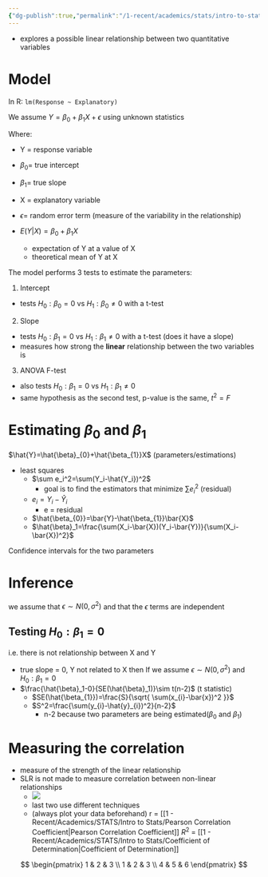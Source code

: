 ```yaml
---
{"dg-publish":true,"permalink":"/1-recent/academics/stats/intro-to-stats/simple-linear-regression/","created":"2024-04-05T13:32:30.615-04:00","updated":"2025-07-07T17:21:02.478-04:00"}
---
```


- explores a possible linear relationship between two quantitative variables 
# Model
In R: `lm(Response ~ Explanatory)`

We assume $Y=\beta_{0}+\beta_{1}X+\epsilon$ using unknown statistics

Where:
- Y = response variable
- $\beta_{0}=$ true intercept
- $\beta_{1}=$ true slope
- X = explanatory variable
- $\epsilon=$ random error term (measure of the variability in the relationship)

- $E(Y|X)=\beta_{0}+\beta_{1}X$
	- expectation of Y at a value of X
	- theoretical mean of Y at X


The model performs 3 tests to estimate the parameters:
1. Intercept
- tests $H_{0}:\beta_{ 0}=0$ vs $H_{1}:\beta_{0}\neq 0$ with a t-test
2. Slope
- tests $H_{0}:\beta_{1}=0$ vs $H_{1}:\beta_{1}\neq0$ with a t-test (does it have a slope)
- measures how strong the **linear** relationship between the two variables is
3. ANOVA F-test 
- also tests $H_{0}:\beta_{1}=0$ vs $H_{1}:\beta_{1}\neq 0$ 
- same hypothesis as the second test, p-value is the same, $t^2=F$
# Estimating $\beta_{0}$ and $\beta_{1}$
$\hat{Y}=\hat{\beta}_{0}+\hat{\beta_{1}}X$ (parameters/estimations)
- least squares
	- $\sum e_i^2=\sum(Y_i-\hat{Y_i})^2$
		- goal is to find the estimators that minimize $\sum e_{i}^2$ (residual)
	- $e_{i}=Y_{i}-\hat{Y}_{i}$
		- e = residual
	- $\hat{\beta_{0}}=\bar{Y}-\hat{\beta_{1}}\bar{X}$
	- $\hat{\beta}_1=\frac{\sum(X_i-\bar{X})(Y_i-\bar{Y})}{\sum(X_i-\bar{X})^2}$ 

Confidence intervals for the two parameters
# Inference
we assume that $\epsilon \sim N(0,\sigma^2)$ and that the $\epsilon$ terms are independent
## Testing $H_{0}:\beta_{1}=0$
i.e. there is not relationship between X and Y
- true slope = 0, Y not related to X then
If we assume $\epsilon \sim N(0,\sigma^2)$ and $H_{0}:\beta_{1}=0$
- $\frac{\hat{\beta}_1-0}{SE(\hat{\beta}_1)}\sim t(n-2)$ (t statistic)
	- $SE(\hat{\beta_{1}})=\frac{S}{\sqrt{ \sum(x_{i}-\bar{x})^2 }}$
	- $S^2=\frac{\sum(y_{i}-\hat{y}_{i})^2}{n-2}$
		- n-2 because two parameters are being estimated($\beta_{0}$ and $\beta_{1}$)
# Measuring the correlation
- measure of the strength of the linear relationship 
- SLR is not made to measure correlation between non-linear relationships
	- ![](https://i.imgur.com/5IrWEtw.png)
	- last two use different techniques
	- (always plot your data beforehand)
r = [[1 - Recent/Academics/STATS/Intro to Stats/Pearson Correlation Coefficient\|Pearson Correlation Coefficient]]
$R^2$ =  [[1 - Recent/Academics/STATS/Intro to Stats/Coefficient of Determination\|Coefficient of Determination]]


$$
\begin{pmatrix}
1  & 2  & 3 \\
1  & 2  & 3  \\
4 & 5 & 6
\end{pmatrix}
$$

